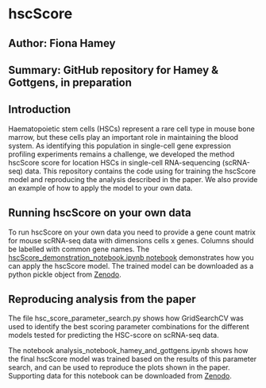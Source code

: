 # hscScore

## Author: Fiona Hamey
## Summary: GitHub repository for Hamey & Gottgens, in preparation

## Introduction
Haematopoietic stem cells (HSCs) represent a rare cell type in mouse bone marrow, but these cells play an important role in maintaining the blood system. As identifying this population in single-cell gene expression profiling experiments remains a challenge, we developed the method hscScore score for location HSCs in single-cell RNA-sequencing (scRNA-seq) data. This repository contains the code using for training the hscScore model and reproducing the analysis described in the paper. We also provide an example of how to apply the model to your own data.

## Running hscScore on your own data
To run hscScore on your own data you need to provide a gene count matrix for mouse scRNA-seq data with dimensions cells x genes. Columns should be labelled with common gene names. The [hscScore_demonstration_notebook.ipynb notebook](https://nbviewer.jupyter.org/github/fionahamey/hscScore/blob/master/analysis_notebook_hamey_and_gottgens.ipynb) demonstrates how you can apply the hscScore model. The trained model can be downloaded as a python pickle object from [Zenodo](https://doi.org/10.5281/zenodo.3332150).

## Reproducing analysis from the paper
The file hsc_score_parameter_search.py shows how GridSearchCV was used to identify the best scoring parameter combinations for the different models tested for predicting the HSC-score on scRNA-seq data. 

The notebook analysis_notebook_hamey_and_gottgens.ipynb shows how the final hscScore model was trained based on the results of this parameter search, and can be used to reproduce the plots shown in the paper. Supporting data for this notebook can be downloaded from [Zenodo](https://doi.org/10.5281/zenodo.3303783).
